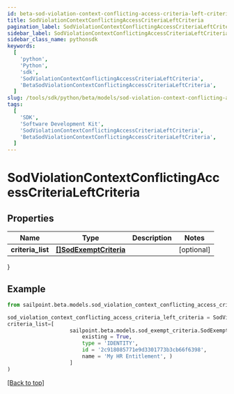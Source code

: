 ```yaml
---
id: beta-sod-violation-context-conflicting-access-criteria-left-criteria
title: SodViolationContextConflictingAccessCriteriaLeftCriteria
pagination_label: SodViolationContextConflictingAccessCriteriaLeftCriteria
sidebar_label: SodViolationContextConflictingAccessCriteriaLeftCriteria
sidebar_class_name: pythonsdk
keywords:
  [
    'python',
    'Python',
    'sdk',
    'SodViolationContextConflictingAccessCriteriaLeftCriteria',
    'BetaSodViolationContextConflictingAccessCriteriaLeftCriteria',
  ]
slug: /tools/sdk/python/beta/models/sod-violation-context-conflicting-access-criteria-left-criteria
tags:
  [
    'SDK',
    'Software Development Kit',
    'SodViolationContextConflictingAccessCriteriaLeftCriteria',
    'BetaSodViolationContextConflictingAccessCriteriaLeftCriteria',
  ]
---
```


# SodViolationContextConflictingAccessCriteriaLeftCriteria

## Properties

| Name | Type | Description | Notes |
| --- | --- | --- | --- |
| **criteria_list** | [**[]SodExemptCriteria**](sod-exempt-criteria) |  | [optional] |

}

## Example

```python
from sailpoint.beta.models.sod_violation_context_conflicting_access_criteria_left_criteria import SodViolationContextConflictingAccessCriteriaLeftCriteria

sod_violation_context_conflicting_access_criteria_left_criteria = SodViolationContextConflictingAccessCriteriaLeftCriteria(
criteria_list=[
                    sailpoint.beta.models.sod_exempt_criteria.SodExemptCriteria(
                        existing = True,
                        type = 'IDENTITY',
                        id = '2c918085771e9d3301773b3cb66f6398',
                        name = 'My HR Entitlement', )
                    ]
)

```

[[Back to top]](#)
